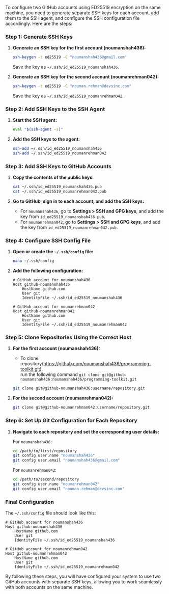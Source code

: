 To configure two GitHub accounts using ED25519 encryption on the same machine, you need to generate separate SSH keys for each account, add them to the SSH agent, and configure the SSH configuration file accordingly. Here are the steps:

### Step 1: Generate SSH Keys

1. **Generate an SSH key for the first account (noumanshah436):**
   ```sh
   ssh-keygen -t ed25519 -C "noumanshah436@gmail.com"
   ```
   Save the key as `~/.ssh/id_ed25519_noumanshah436`.

2. **Generate an SSH key for the second account (noumanrehman042):**
   ```sh
   ssh-keygen -t ed25519 -C "nouman.rehman@devsinc.com"
   ```
   Save the key as `~/.ssh/id_ed25519_noumanrehman042`.

### Step 2: Add SSH Keys to the SSH Agent

1. **Start the SSH agent:**
   ```sh
   eval "$(ssh-agent -s)"
   ```

2. **Add the SSH keys to the agent:**
   ```sh
   ssh-add ~/.ssh/id_ed25519_noumanshah436
   ssh-add ~/.ssh/id_ed25519_noumanrehman042
   ```

### Step 3: Add SSH Keys to GitHub Accounts

1. **Copy the contents of the public keys:**
   ```sh
   cat ~/.ssh/id_ed25519_noumanshah436.pub
   cat ~/.ssh/id_ed25519_noumanrehman042.pub
   ```

2. **Go to GitHub, sign in to each account, and add the SSH keys:**

   - For `noumanshah436`, go to **Settings > SSH and GPG keys**, and add the key from `id_ed25519_noumanshah436.pub`.
   - For `noumanrehman042`, go to **Settings > SSH and GPG keys**, and add the key from `id_ed25519_noumanrehman042.pub`.

### Step 4: Configure SSH Config File

1. **Open or create the `~/.ssh/config` file:**
   ```sh
   nano ~/.ssh/config
   ```

2. **Add the following configuration:**
   ```plaintext
   # GitHub account for noumanshah436
   Host github-noumanshah436
       HostName github.com
       User git
       IdentityFile ~/.ssh/id_ed25519_noumanshah436

   # GitHub account for noumanrehman042
   Host github-noumanrehman042
       HostName github.com
       User git
       IdentityFile ~/.ssh/id_ed25519_noumanrehman042
   ```

### Step 5: Clone Repositories Using the Correct Host

1. **For the first account (noumanshah436):**
   - To clone repository(https://github.com/noumanshah436/programming-toolkit.git), <br> run the following command
   `git clone git@github-noumanshah436:noumanshah436/programming-toolkit.git`

   ```sh
   git clone git@github-noumanshah436:username/repository.git
   ```

2. **For the second account (noumanrehman042):**
   ```sh
   git clone git@github-noumanrehman042:username/repository.git
   ```

### Step 6: Set Up Git Configuration for Each Repository

1. **Navigate to each repository and set the corresponding user details:**

   For `noumanshah436`:
   ```sh
   cd /path/to/first/repository
   git config user.name "noumanshah436"
   git config user.email "noumanshah436@gmail.com"
   ```

   For `noumanrehman042`:
   ```sh
   cd /path/to/second/repository
   git config user.name "noumanrehman042"
   git config user.email "nouman.rehman@devsinc.com"
   ```

### Final Configuration

The `~/.ssh/config` file should look like this:
```plaintext
# GitHub account for noumanshah436
Host github-noumanshah436
    HostName github.com
    User git
    IdentityFile ~/.ssh/id_ed25519_noumanshah436

# GitHub account for noumanrehman042
Host github-noumanrehman042
    HostName github.com
    User git
    IdentityFile ~/.ssh/id_ed25519_noumanrehman042
```

By following these steps, you will have configured your system to use two GitHub accounts with separate SSH keys, allowing you to work seamlessly with both accounts on the same machine.